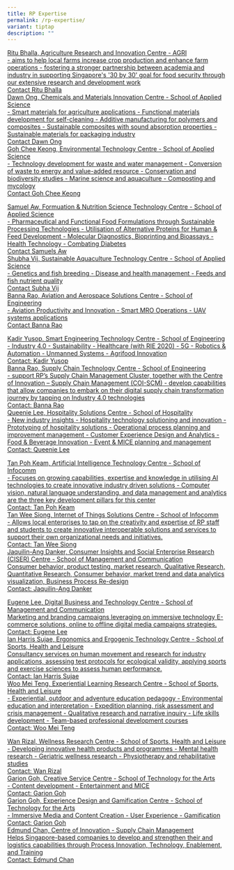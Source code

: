 ```yaml
---
title: RP Expertise
permalink: /rp-expertise/
variant: tiptap
description: ""
---
```

<p></p>
<div class="isomer-card-grid"><a rel="noopener noreferrer nofollow" href="Mailto:ritu_bhalla@rp.edu.sg" class="isomer-card"><div class="isomer-card-body"><div class="isomer-card-title">Ritu Bhalla, Agriculture Research and Innovation Centre - AGRI</div><div class="isomer-card-description">- aims to help local farms increase crop production and enhance farm operations - fostering a stronger partnership between academia and industry in supporting Singapore's '30 by 30' goal for food security through our extensive research and development work</div><div class="isomer-card-link">Contact Ritu Bhalla</div></div></a>
<a rel="noopener noreferrer nofollow" href="Mailto:dawn_ong@rp.edu.sg" class="isomer-card">
<div class="isomer-card-body">
<div class="isomer-card-title">Dawn Ong, Chemicals and Materials Innovation Centre - School of Applied
Science</div>
<div class="isomer-card-description">- Smart materials for agriculture applications - Functional materials
development for self-cleaning - Additive manufacturing for polymers and
composites - Sustainable composites with sound absorption properties -
Sustainable materials for packaging industry</div>
<div class="isomer-card-link">Contact Dawn Ong</div>
</div>
</a><a rel="noopener noreferrer nofollow" href="Mailto:goh_chee_keong@rp.edu.sg" class="isomer-card"><div class="isomer-card-body"><div class="isomer-card-title">Goh Chee Keong, Environmental Technology Centre - School of Applied Science</div><div class="isomer-card-description">- Technology development for waste and water management - Conversion of waste to energy and value-added resource - Conservation and biodiversity studies - Marine science and aquaculture - Composting and mycology</div><div class="isomer-card-link">Contact Goh Chee Keong</div></div></a>
</div>
<p></p>
<div class="isomer-card-grid"><a rel="noopener noreferrer nofollow" href="Mailto:samuel_aw@rp.edu.sg" class="isomer-card"><div class="isomer-card-body"><div class="isomer-card-title">Samuel Aw, Formuation &amp; Nutrition Science Technology Centre - School of Applied Science</div><div class="isomer-card-description">- Pharmaceutical and Functional Food Formulations through Sustainable Processing Technologies - Utilisation of Alternative Proteins for Human &amp; Feed Development - Molecular Diagnostics, Bioprinting and Bioassays - Health Technology - Combating Diabetes</div><div class="isomer-card-link">Contact Samuels Aw</div></div></a>
<a rel="noopener noreferrer nofollow" href="Mailto:shubha_vij@rp.edu.sg" class="isomer-card">
<div class="isomer-card-body">
<div class="isomer-card-title">Shubha Vij, Sustainable Aquaculture Technology Centre - School of Applied
Science</div>
<div class="isomer-card-description">- Genetics and fish breeding - Disease and health management - Feeds and
fish nutrient quality</div>
<div class="isomer-card-link">Contact Subha Vij</div>
</div>
</a><a rel="noopener noreferrer nofollow" href="Mailto:banna_rao@rp.edu.sg" class="isomer-card"><div class="isomer-card-body"><div class="isomer-card-title">Banna Rao, Aviation and Aerospace Solutions Centre - School of Engineering</div><div class="isomer-card-description">- Aviation Productivity and Innovation - Smart MRO Operations - UAV systems applications</div><div class="isomer-card-link">Contact Banna Rao</div></div></a>
</div>
<p></p>
<div class="isomer-card-grid"><a rel="noopener noreferrer nofollow" href="Mailto:kadir_yusop@rp.edu.sg" class="isomer-card"><div class="isomer-card-body"><div class="isomer-card-title">Kadir Yusop, Smart Engineering Technology Centre - School of Engineering</div><div class="isomer-card-description">- Industry 4.0 - Sustainability - Healthcare (with RIE 2020) - 5G - Robotics &amp; Automation - Unmanned Systems - Agrifood Innovation</div><div class="isomer-card-link">Contact: Kadir Yusop</div></div></a>
<a rel="noopener noreferrer nofollow" href="Mailto:banna_rao@rp.edu.sg" class="isomer-card">
<div class="isomer-card-body">
<div class="isomer-card-title">Banna Rao, Supply Chain Technology Centre - School of Engineering</div>
<div class="isomer-card-description">- support RP’s Supply Chain Management Cluster, together with the Centre
of Innovation – Supply Chain Management (COI-SCM) - develop capabilities
that allow companies to embark on their digital supply chain transformation
journey by tapping on Industry 4.0 technologies</div>
<div class="isomer-card-link">Contact: Banna Rao</div>
</div>
</a><a rel="noopener noreferrer nofollow" href="Mailto:queenie_lee@rp.edu.sg" class="isomer-card"><div class="isomer-card-body"><div class="isomer-card-title">Queenie Lee, Hospitality Solutions Centre - School of Hospitality</div><div class="isomer-card-description">- New industry insights - Hospitality technology solutioning and innovation - Prototyping of hospitality solutions - Operational process planning and improvement management - Customer Experience Design and Analytics - Food &amp; Beverage Innovation - Event &amp; MICE planning and management</div><div class="isomer-card-link">Contact: Queenie Lee</div></div></a>
</div>
<p></p>
<div class="isomer-card-grid"><a rel="noopener noreferrer nofollow" href="Mailto: tan_poh_keam@RP.EDU.SG" class="isomer-card"><div class="isomer-card-body"><div class="isomer-card-title">Tan Poh Keam, Artificial Intelligence Technology Centre - School of Infocomm</div><div class="isomer-card-description">- Focuses on growing capabilities, expertise and knowledge in utilising AI technologies to create innovative industry driven solutions - Computer vision, natural language understanding, and data management and analytics are the three key development pillars for this center</div><div class="isomer-card-link">Contact: Tan Poh Keam</div></div></a>
<a rel="noopener noreferrer nofollow" href="Mailto: tan_wee_siong@rp.edu.sg" class="isomer-card">
<div class="isomer-card-body">
<div class="isomer-card-title">Tan Wee Siong, Internet of Things Solutions Centre - School of Infocomm</div>
<div class="isomer-card-description">- Allows local enterprises to tap on the creativity and expertise of RP
staff and students to create innovative interoperable solutions and services
to support their own organizational needs and initiatives.</div>
<div class="isomer-card-link">Contact: Tan Wee Siong</div>
</div>
</a><a rel="noopener noreferrer nofollow" href="Mailto:jaquilin_ang_danker@rp.edu.sg" class="isomer-card"><div class="isomer-card-body"><div class="isomer-card-title">Jaquilin-Ang Danker, Consumer Insights and Social Enterprise Research (CISER) Centre - School of Management and Communication</div><div class="isomer-card-description">Consumer behavior, product testing, market research, Qualitative Research, Quantitative Research, Consumer behavior, market trend and data analytics visualization, Business Process Re-design</div><div class="isomer-card-link">Contact: Jaquilin-Ang Danker</div></div></a>
</div>
<p></p>
<div class="isomer-card-grid"><a rel="noopener noreferrer nofollow" href="Mailto:eugene_lee@rp.edu.sg" class="isomer-card"><div class="isomer-card-body"><div class="isomer-card-title">Eugene Lee, Digital Business and Technology Centre - School of Management and Communication</div><div class="isomer-card-description">Marketing and branding campaigns leveraging on immersive technology E-commerce solutions, online to offline digital media campaigns strategies.</div><div class="isomer-card-link">Contact: Eugene Lee</div></div></a>
<a rel="noopener noreferrer nofollow" href="Mailto: ian_harris_sujae@rp.edu.sg" class="isomer-card">
<div class="isomer-card-body">
<div class="isomer-card-title">Ian Harris Sujae, Ergonomics and Ergogenic Technology Centre - School
of Sports, Health and Leisure</div>
<div class="isomer-card-description">Consultancy services on human movement and research for industry applications,
assessing test protocols for ecological validity, applying sports and exercise
sciences to assess human performance.</div>
<div class="isomer-card-link">Contact: Ian Harris Sujae</div>
</div>
</a><a rel="noopener noreferrer nofollow" href="Mailto:woo_mei_teng@rp.edu.sg" class="isomer-card"><div class="isomer-card-body"><div class="isomer-card-title">Woo Mei Teng, Experiential Learning Research Centre - School of Sports, Health and Leisure</div><div class="isomer-card-description">- Experiential, outdoor and adventure education pedagogy - Environmental education and interpretation - Expedition planning, risk assessment and crisis management - Qualitative research and narrative inquiry - Life skills development - Team-based professional development courses</div><div class="isomer-card-link">Contact: Woo Mei Teng</div></div></a>
</div>
<p></p>
<div class="isomer-card-grid"><a rel="noopener noreferrer nofollow" href="Mailto:wan_rizal2@RP.EDU.SG" class="isomer-card"><div class="isomer-card-body"><div class="isomer-card-title">Wan Rizal, Wellness Research Centre - School of Sports, Health and Leisure</div><div class="isomer-card-description">- Developing innovative health products and programmes - Mental health research - Geriatric wellness research - Physiotherapy and rehabilitative studies</div><div class="isomer-card-link">Contact: Wan Rizal</div></div></a>
<a rel="noopener noreferrer nofollow" href="Mailto:garion_goh@rp.edu.sg" class="isomer-card">
<div class="isomer-card-body">
<div class="isomer-card-title">Garion Goh, Creative Service Centre - School of Technology for the Arts</div>
<div class="isomer-card-description">- Content development - Entertainment and MICE</div>
<div class="isomer-card-link">Contact: Garion Goh</div>
</div>
</a><a rel="noopener noreferrer nofollow" href="Mailto:garion_goh@rp.edu.sg" class="isomer-card"><div class="isomer-card-body"><div class="isomer-card-title">Garion Goh, Experience Design and Gamification Centre - School of Technology for the Arts</div><div class="isomer-card-description">- Immersive Media and Content Creation - User Experience - Gamification</div><div class="isomer-card-link">Contact: Garion Goh</div></div></a>
<a rel="noopener noreferrer nofollow" href="Mailto:edmund_chan@rp.edu.sg" class="isomer-card">
<div class="isomer-card-body">
<div class="isomer-card-title">Edmund Chan, Centre of Innovation - Supply Chain Management</div>
<div class="isomer-card-description">Helps Singapore-based companies to develop and strengthen their and logistics
capabilities through Process Innovation, Technology, Enablement, and Training</div>
<div class="isomer-card-link">Contact: Edmund Chan</div>
</div>
</a>
</div>
<p></p>